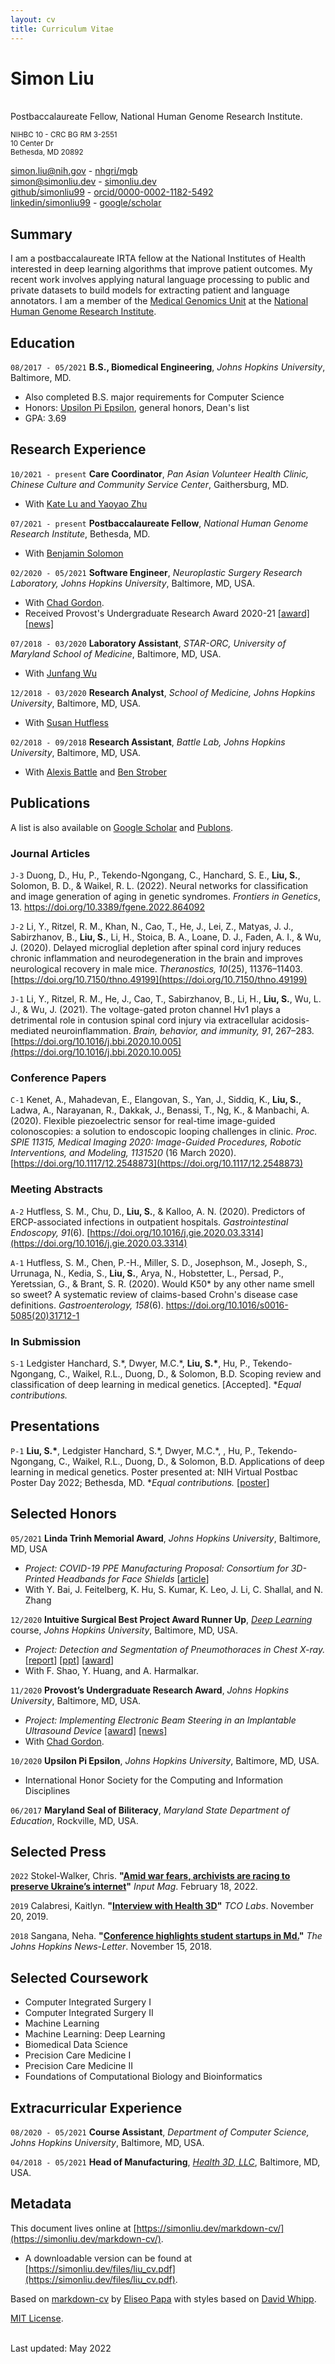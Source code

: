 ```yaml
---
layout: cv
title: Curriculum Vitae
---
```

# Simon Liu
<br>
Postbaccalaureate Fellow, National Human Genome Research Institute.<br>
<p>
<small>
NIHBC 10 - CRC BG RM 3-2551<br>
10 Center Dr<br>
Bethesda, MD 20892<br>
</small>
</p>

<div id="webaddress">
  <a href="mailto: simon.liu@nih.gov"><i class="fas fa-building"></i> simon.liu@nih.gov</a> -
  <a href="https://www.genome.gov/about-nhgri/Division-of-Intramural-Research/Medical-Genetics-Branch"><i class="fas fa-dna"></i> nhgri/mgb</a><br>
  <a href="mailto: simon@simonliu.dev"><i class="fas fa-envelope"></i> simon@simonliu.dev</a> -
  <a href="https://simonliu.dev"><i class="fas fa-globe-americas"></i> simonliu.dev</a><br>
  <a href="https://github.com/simonliu99"><i class="fab fa-github"></i> github/simonliu99</a> -
  <a href="https://orcid.org/0000-0002-1182-5492"><i class="fab fa-orcid"></i> orcid/0000-0002-1182-5492</a><br>
  <a href="https://www.linkedin.com/in/simonliu99/"><i class="fab fa-linkedin"></i> linkedin/simonliu99</a> -
  <a href="https://scholar.google.com/citations?user=fwh_UDMAAAAJ&hl=en/"><i class="fas fa-book"></i> google/scholar</a>
</div>


## Summary

I am a postbaccalaureate IRTA fellow at the National Institutes of Health interested in deep learning algorithms that improve patient outcomes.
My recent work involves applying natural language processing to public and private datasets to build models for extracting patient and language annotators.
I am a member of the [Medical Genomics Unit](https://www.genome.gov/staff/Benjamin-Solomon-MD) at the [National Human Genome Research Institute](https://genome.gov).


## Education

`08/2017 - 05/2021`
**B.S., Biomedical Engineering**, *Johns Hopkins University*, Baltimore, MD.
- Also completed B.S. major requirements for Computer Science
- Honors: [Upsilon Pi Epsilon](https://upe.cs.jhu.edu), general honors, Dean's list
- GPA: 3.69


## Research Experience

`10/2021 - present`
**Care Coordinator**, *Pan Asian Volunteer Health Clinic, Chinese Culture and Community Service Center*, Gaithersburg, MD.
- With [Kate Lu and Yaoyao Zhu](https://www.ccacchealth.org/staff)

`07/2021 - present`
**Postbaccalaureate Fellow**, *National Human Genome Research Institute*, Bethesda, MD.
- With [Benjamin Solomon](https://www.genome.gov/staff/Benjamin-Solomon-MD)

`02/2020 - 05/2021`
**Software Engineer**, *Neuroplastic Surgery Research Laboratory, Johns Hopkins University*, Baltimore, MD, USA.
- With [Chad Gordon](https://scholar.google.com/citations?user=IFhIYJsAAAAJ&hl=en&oi=ao).
- Received Provost's Undergraduate Research Award 2020-21
[[award]](https://research.jhu.edu/wp-content/uploads/2020/11/PURA-recipients-20-21.pdf)
[[news]](https://www.cs.jhu.edu/2021/01/05/computer-science-majors-win-2020-pura-awards/)

`07/2018 - 03/2020`
**Laboratory Assistant**, *STAR-ORC, University of Maryland School of Medicine*, Baltimore, MD, USA.
- With [Junfang Wu](https://www.medschool.umaryland.edu/profiles/Wu-Junfang/)

`12/2018 - 03/2020`
**Research Analyst**, *School of Medicine, Johns Hopkins University*, Baltimore, MD, USA.
- With [Susan Hutfless](https://scholar.google.com/citations?user=NFgm82IAAAAJ&hl=en&oi=ao)

`02/2018 - 09/2018`
**Research Assistant**, *Battle Lab, Johns Hopkins University*, Baltimore, MD, USA.
- With [Alexis Battle](https://scholar.google.com/citations?user=yPOT9K0AAAAJ&hl=en&oi=ao) and [Ben Strober](https://scholar.google.com/citations?user=nrRHpcwAAAAJ&hl=en)


## Publications

A list is also available on [Google Scholar](https://scholar.google.com/citations?user=fwh_UDMAAAAJ&hl=en) and [Publons](https://publons.com/researcher/4986544/simon-liu/).

### Journal Articles

`J-3`
Duong, D., Hu, P., Tekendo-Ngongang, C., Hanchard, S. E., **Liu, S.**, Solomon, B. D., &amp; Waikel, R. L. (2022). Neural networks for classification and image generation of aging in genetic syndromes. *Frontiers in Genetics*, 13. <a href="https://doi.org/10.3389/fgene.2022.864092">https://doi.org/10.3389/fgene.2022.864092</a>

`J-2`
Li, Y., Ritzel, R. M., Khan, N., Cao, T., He, J., Lei, Z., Matyas, J. J., Sabirzhanov, B., **Liu, S.**, Li, H., Stoica, B. A., Loane, D. J., Faden, A. I., & Wu, J. (2020). Delayed microglial depletion after spinal cord injury reduces chronic inflammation and neurodegeneration in the brain and improves neurological recovery in male mice. *Theranostics, 10*(25), 11376–11403. [https://doi.org/10.7150/thno.49199](https://doi.org/10.7150/thno.49199)

`J-1`
Li, Y., Ritzel, R. M., He, J., Cao, T., Sabirzhanov, B., Li, H., **Liu, S.**, Wu, L. J., & Wu, J. (2021). The voltage-gated proton channel Hv1 plays a detrimental role in contusion spinal cord injury via extracellular acidosis-mediated neuroinflammation. *Brain, behavior, and immunity, 91*, 267–283. [https://doi.org/10.1016/j.bbi.2020.10.005](https://doi.org/10.1016/j.bbi.2020.10.005)

### Conference Papers

`C-1`
Kenet, A., Mahadevan, E., Elangovan, S., Yan, J., Siddiq, K., **Liu, S.**, Ladwa, A., Narayanan, R., Dakkak, J., Benassi, T., Ng, K., & Manbachi, A. (2020). Flexible piezoelectric sensor for real-time image-guided colonoscopies: a solution to endoscopic looping challenges in clinic. *Proc. SPIE 11315, Medical Imaging 2020: Image-Guided Procedures, Robotic Interventions, and Modeling, 1131520* (16 March 2020). [https://doi.org/10.1117/12.2548873](https://doi.org/10.1117/12.2548873)

### Meeting Abstracts

`A-2`
Hutfless, S. M., Chu, D., **Liu, S.**, & Kalloo, A. N. (2020). Predictors of ERCP-associated infections in outpatient hospitals. *Gastrointestinal Endoscopy, 91*(6). [https://doi.org/10.1016/j.gie.2020.03.3314](https://doi.org/10.1016/j.gie.2020.03.3314)

`A-1`
Hutfless, S. M., Chen, P.-H., Miller, S. D., Josephson, M., Joseph, S., Urrunaga, N., Kedia, S., **Liu, S.**, Arya, N., Hobstetter, L., Persad, P., Yeretssian, G., & Brant, S. R. (2020). Would K50\* by any other name smell so sweet? A systematic review of claims-based Crohn's disease case definitions. *Gastroenterology, 158*(6). <a href="https://doi.org/10.1016/s0016-5085(20)31712-1">https://doi.org/10.1016/s0016-5085(20)31712-1</a>

### In Submission

`S-1`
Ledgister Hanchard, S.\*, Dwyer, M.C.\*, **Liu, S.\***, Hu, P., Tekendo-Ngongang, C., Waikel, R.L., Duong, D., & Solomon, B.D. Scoping review and classification of deep learning in medical genetics. [Accepted]. \**Equal contributions.*


## Presentations

`P-1`
**Liu, S.\***, Ledgister Hanchard, S.\*, Dwyer, M.C.\*, , Hu, P., Tekendo-Ngongang, C., Waikel, R.L., Duong, D., & Solomon, B.D. Applications of deep learning in medical genetics. Poster presented at: NIH Virtual Postbac Poster Day 2022; Bethesda, MD. \**Equal contributions.* [[poster](https://event.fourwaves.com/ppd-2022/abstracts/b7d5529f-3892-45a1-8886-b1f687f57e54)]


## Selected Honors

`05/2021`
**Linda Trinh Memorial Award**, *Johns Hopkins University*, Baltimore, MD, USA
- *Project: COVID-19 PPE Manufacturing Proposal: Consortium for 3D-Printed Headbands for Face Shields*
[[article](https://h3dprint.org/covid19)]
- With Y. Bai, J. Feitelberg, K. Hu, S. Kumar, K. Leo, J. Li, C. Shallal, and N. Zhang

`12/2020`
**Intuitive Surgical Best Project Award Runner Up**, [*Deep Learning*](https://deep.cs.jhu.edu/deeplearning.html) course, *Johns Hopkins University*, Baltimore, MD, USA.
- *Project: Detection and Segmentation of Pneumothoraces in Chest X-ray.*
[[report](https://simonliu.dev/files/liu_dl_final.pdf)]
[[ppt](https://simonliu.dev/files/liu_dl_final_ppt.pdf)]
[[award](https://simonliu.dev/files/liu_dl_award.pdf)]
- With F. Shao, Y. Huang, and A. Harmalkar.

`11/2020`
**Provost’s Undergraduate Research Award**, *Johns Hopkins University*, Baltimore, MD, USA.
- *Project: Implementing Electronic Beam Steering in an Implantable Ultrasound Device*
[[award]](https://research.jhu.edu/wp-content/uploads/2020/11/PURA-recipients-20-21.pdf)
[[news]](https://www.cs.jhu.edu/2021/01/05/computer-science-majors-win-2020-pura-awards/)
- With [Chad Gordon](https://scholar.google.com/citations?user=IFhIYJsAAAAJ&hl=en&oi=ao).

`10/2020`
**Upsilon Pi Epsilon**, *Johns Hopkins University*, Baltimore, MD, USA.
- International Honor Society for the Computing and Information Disciplines

`06/2017`
**Maryland Seal of Biliteracy**, *Maryland State Department of Education*, Rockville, MD, USA.


## Selected Press

`2022`
Stokel-Walker, Chris. **"[Amid war fears, archivists are racing to preserve Ukraine’s internet](https://www.inputmag.com/culture/archiveteam-warrior-ukraine-websites-internet-russia-cyberattacks)"** *Input Mag*. February 18, 2022.

`2019`
Calabresi, Kaitlyn. **"[Interview with Health 3D](https://blog.tcolabs.org/health3d-interview-a933be08cfc4)"** *TCO Labs*. November 20, 2019.

`2018`
Sangana, Neha. **"[Conference highlights student startups in Md.](https://www.jhunewsletter.com/article/2018/11/conference-highlights-student-startups-in-md)"** *The Johns Hopkins News-Letter*. November 15, 2018.


## Selected Coursework

<!-- ### Undergraduate -->
- Computer Integrated Surgery I <!-- EN.601.455 -->
- Computer Integrated Surgery II <!-- EN.601.496 -->
- Machine Learning <!-- EN.601.475 -->
- Machine Learning: Deep Learning <!-- EN.601.481 -->
- Biomedical Data Science <!-- EN.580.475 -->
- Precision Care Medicine I <!-- EN.580.480 -->
- Precision Care Medicine II <!-- EN.580.481 -->
- Foundations of Computational Biology and Bioinformatics <!-- EN.580.488 -->


## Extracurricular Experience

`08/2020 - 05/2021`
**Course Assistant**, *Department of Computer Science, Johns Hopkins University*, Baltimore, MD, USA.

`04/2018 - 05/2021`
**Head of Manufacturing**, [*Health 3D, LLC*](https://h3dprint.org), Baltimore, MD, USA.


## Metadata

This document lives online at [https://simonliu.dev/markdown-cv/](https://simonliu.dev/markdown-cv/).
- A downloadable version can be found at [https://simonliu.dev/files/liu_cv.pdf](https://simonliu.dev/files/liu_cv.pdf).

Based on [markdown-cv](https://github.com/elipapa/markdown-cv) by
[Eliseo Papa](https://elipapa.github.io/) with styles based on
[David Whipp](https://davewhipp.github.io).

[MIT License](https://opensource.org/licenses/MIT).

<br/>Last updated: May 2022<br/><br/>